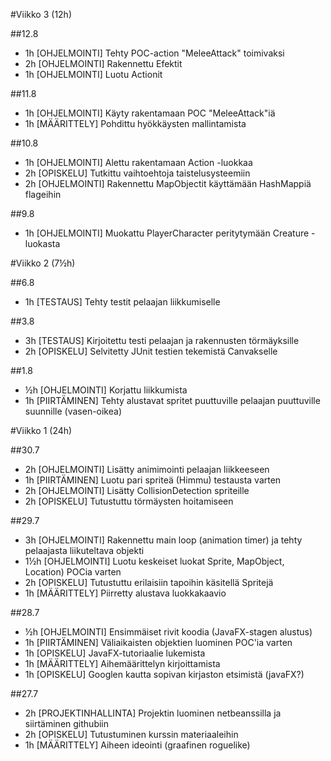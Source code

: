 #Viikko 3 (12h)

##12.8
* 1h [OHJELMOINTI] Tehty POC-action "MeleeAttack" toimivaksi
* 2h [OHJELMOINTI] Rakennettu Efektit
* 1h [OHJELMOINTI] Luotu Actionit

##11.8
* 1h [OHJELMOINTI] Käyty rakentamaan POC "MeleeAttack"iä
* 1h [MÄÄRITTELY] Pohdittu hyökkäysten mallintamista

##10.8
* 1h [OHJELMOINTI] Alettu rakentamaan Action -luokkaa
* 2h [OPISKELU] Tutkittu vaihtoehtoja taistelusysteemiin
* 2h [OHJELMOINTI] Rakennettu MapObjectit käyttämään HashMappiä flageihin

##9.8
* 1h [OHJELMOINTI] Muokattu PlayerCharacter peritytymään Creature -luokasta

#Viikko 2 (7½h)

##6.8
* 1h [TESTAUS] Tehty testit pelaajan liikkumiselle

##3.8
* 3h [TESTAUS] Kirjoitettu testi pelaajan ja rakennusten törmäyksille
* 2h [OPISKELU] Selvitetty JUnit testien tekemistä Canvakselle

##1.8
* ½h [OHJELMOINTI] Korjattu liikkumista
* 1h [PIIRTÄMINEN] Tehty alustavat spritet puuttuville pelaajan puuttuville suunnille (vasen-oikea)

#Viikko 1 (24h)

##30.7
* 2h [OHJELMOINTI] Lisätty animimointi pelaajan liikkeeseen
* 1h [PIIRTÄMINEN] Luotu pari spriteä (Himmu) testausta varten
* 2h [OHJELMOINTI] Lisätty CollisionDetection spriteille
* 2h [OPISKELU] Tutustuttu törmäysten hoitamiseen

##29.7
* 3h [OHJELMOINTI] Rakennettu main loop (animation timer) ja tehty pelaajasta liikuteltava objekti
* 1½h [OHJELMOINTI] Luotu keskeiset luokat Sprite, MapObject, Location) POCia varten
* 2h [OPISKELU] Tutustuttu erilaisiin tapoihin käsitellä Spritejä
* 1h [MÄÄRITTELY] Piirretty alustava luokkakaavio

##28.7
* ½h [OHJELMOINTI] Ensimmäiset rivit koodia (JavaFX-stagen alustus)
* 1h [PIIRTÄMINEN] Väliaikaisten objektien luominen POC'ia varten
* 1h [OPISKELU] JavaFX-tutoriaalie lukemista
* 1h [MÄÄRITTELY] Aihemäärittelyn kirjoittamista
* 1h [OPISKELU] Googlen kautta sopivan kirjaston etsimistä (javaFX?)

##27.7
* 2h [PROJEKTINHALLINTA] Projektin luominen netbeanssilla ja siirtäminen githubiin
* 2h [OPISKELU] Tutustuminen kurssin materiaaleihin
* 1h [MÄÄRITTELY] Aiheen ideointi (graafinen roguelike)